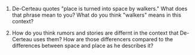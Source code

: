 1. De-Certeau quotes "place is turned into space by walkers." What does that phrase mean to you? 
What do you think "walkers" means in this context?

2. How do you think rumors and stories are differnt in the context that De-Certeau uses them?
How are those differencers compared to the differences between space and place as he describes it? 
